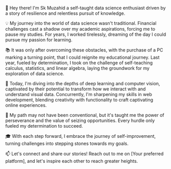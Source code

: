 <h>👋 Hey there! I'm Sk Muzahid  a self-taught data science enthusiast driven by a story of resilience and relentless pursuit of knowledge.</h>

💡 My journey into the world of data science wasn't traditional. Financial challenges cast a shadow over my academic aspirations, forcing me to pause my studies. For years, I worked tirelessly, dreaming of the day I could pursue my passion for learning.

📚 It was only after overcoming these obstacles, with the purchase of a PC marking a turning point, that I could reignite my educational journey. Last year, fueled by determination, I took on the challenge of self-teaching calculus, statistics, and linear algebra, laying the groundwork for my exploration of data science.

🚀 Today, I'm diving into the depths of deep learning and computer vision, captivated by their potential to transform how we interact with and understand visual data. Concurrently, I'm sharpening my skills in web development, blending creativity with functionality to craft captivating online experiences.

🌟 My path may not have been conventional, but it's taught me the power of perseverance and the value of seizing opportunities. Every hurdle only fueled my determination to succeed.

🎓 With each step forward, I embrace the journey of self-improvement, turning challenges into stepping stones towards my goals.

📫 Let's connect and share our stories! Reach out to me on [Your preferred platform], and let's inspire each other to reach greater heights.
